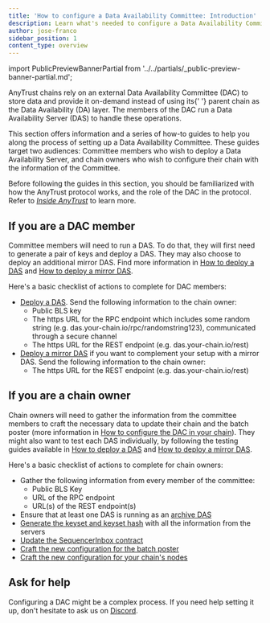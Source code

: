 ```yaml
---
title: 'How to configure a Data Availability Committee: Introduction'
description: Learn what's needed to configure a Data Availability Committee for your chain
author: jose-franco
sidebar_position: 1
content_type: overview
---
```


import PublicPreviewBannerPartial from '../../partials/_public-preview-banner-partial.md';

<PublicPreviewBannerPartial />

<p>
  <a data-quicklook-from="arbitrum-anytrust-protocol">AnyTrust</a> chains rely on an external Data
  Availability Committee (DAC) to store data and provide it on-demand instead of using its{' '}
  <a data-quicklook-from="parent-chain">parent chain</a> as the Data Availability (DA) layer. The
  members of the DAC run a Data Availability Server (DAS) to handle these operations.
</p>

This section offers information and a series of how-to guides to help you along the process of setting up a Data Availability Committee. These guides target two audiences: Committee members who wish to deploy a Data Availability Server, and chain owners who wish to configure their chain with the information of the Committee.

Before following the guides in this section, you should be familiarized with how the AnyTrust protocol works, and the role of the DAC in the protocol. Refer to _[Inside AnyTrust](/how-arbitrum-works/inside-anytrust.md)_ to learn more.

## If you are a DAC member

Committee members will need to run a DAS. To do that, they will first need to generate a pair of keys and deploy a DAS. They may also choose to deploy an additional mirror DAS. Find more information in [How to deploy a DAS](/run-arbitrum-node/data-availability-committees/02-deploy-das.md) and [How to deploy a mirror DAS](/run-arbitrum-node/data-availability-committees/03-deploy-mirror-das.md).

Here's a basic checklist of actions to complete for DAC members:

- [Deploy a DAS](/run-arbitrum-node/data-availability-committees/02-deploy-das.md). Send the following information to the chain owner:
  - Public BLS key
  - The https URL for the RPC endpoint which includes some random string (e.g. das.your-chain.io/rpc/randomstring123), communicated through a secure channel
  - The https URL for the REST endpoint (e.g. das.your-chain.io/rest)
- [Deploy a mirror DAS](/run-arbitrum-node/data-availability-committees/03-deploy-mirror-das.md) if you want to complement your setup with a mirror DAS. Send the following information to the chain owner:
  - The https URL for the REST endpoint (e.g. das.your-chain.io/rest)

## If you are a chain owner

Chain owners will need to gather the information from the committee members to craft the necessary data to update their chain and the batch poster (more information in [How to configure the DAC in your chain](/run-arbitrum-node/data-availability-committees/04-configure-dac.md)). They might also want to test each DAS individually, by following the testing guides available in [How to deploy a DAS](/run-arbitrum-node/data-availability-committees/02-deploy-das.md#testing-the-das) and [How to deploy a mirror DAS](/run-arbitrum-node/data-availability-committees/03-deploy-mirror-das.md#testing-the-das).

Here's a basic checklist of actions to complete for chain owners:

- Gather the following information from every member of the committee:
  - Public BLS Key
  - URL of the RPC endpoint
  - URL(s) of the REST endpoint(s)
- Ensure that at least one DAS is running as an [archive DAS](/run-arbitrum-node/data-availability-committees/02-deploy-das.md#archive-da-servers)
- [Generate the keyset and keyset hash](/run-arbitrum-node/data-availability-committees/04-configure-dac.md#step-1-generate-the-keyset-and-keyset-hash-with-all-the-information-from-the-servers) with all the information from the servers
- [Update the SequencerInbox contract](/run-arbitrum-node/data-availability-committees/04-configure-dac.md#step-2-update-the-sequencerinbox-contract)
- [Craft the new configuration for the batch poster](/run-arbitrum-node/data-availability-committees/04-configure-dac.md#step-3-craft-the-new-configuration-for-the-batch-poster)
- [Craft the new configuration for your chain's nodes](/run-arbitrum-node/data-availability-committees/04-configure-dac.md#step-4-craft-the-new-configuration-for-your-chains-nodes)

## Ask for help

Configuring a DAC might be a complex process. If you need help setting it up, don't hesitate to ask us on [Discord](https://discord.gg/arbitrum).